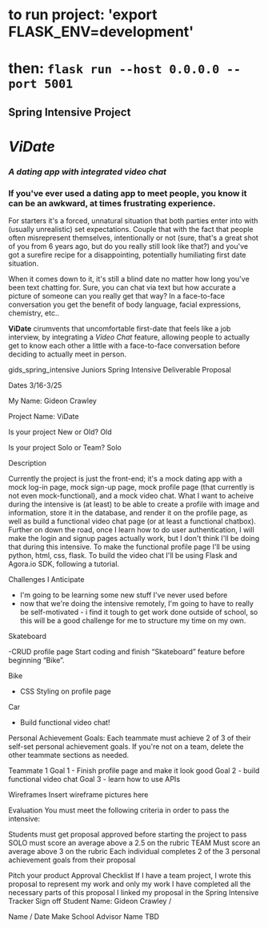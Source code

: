 
# to run project:  'export FLASK_ENV=development' 
# then: `flask run --host 0.0.0.0 --port 5001`


 ## Spring Intensive Project ##


 

# ***ViDate*** #
### *A dating app with integrated video chat* ###

### If you've ever used a dating app to meet people, you know it can be an awkward, at times frustrating experience. ###

For starters it's a forced, unnatural situation that both parties enter into with (usually unrealistic) set expectations. Couple that with the fact that people often misrepresent themselves, intentionally or not (sure, that's a great shot of you from 6 years ago, but do you really still look like that?) and you've got a surefire recipe for a disappointing, potentially humiliating first date situation.

When it comes down to it, it's still a blind date no matter how long you've been text chatting for. Sure, you can chat via text but how accurate a picture of someone can you really get that way? In a face-to-face conversation you get the benefit of body language, facial expressions, chemistry, etc.. 

**ViDate** cirumvents that uncomfortable first-date that feels like a job interview, by integrating a *Video Chat* feature, allowing people to actually get to know each other a little with a face-to-face conversation before deciding to actually meet in person.

gids_spring_intensive
Juniors Spring Intensive Deliverable Proposal

Dates 3/16-3/25

My Name: Gideon Crawley

Project Name: ViDate

Is your project New or Old? Old

Is your project Solo or Team? Solo

Description

Currently the project is just the front-end; it's a mock dating app with a mock log-in page, mock sign-up page, mock profile page (that currently is not even mock-functional), and a mock video chat. What I want to acheive during the intensive is (at least) to be able to create a profile with image and information, store it in the database, and render it on the profile page, as well as build a functional video chat page (or at least a functional chatbox). Further on down the road, once I learn how to do user authentication, I will make the login and signup pages actually work, but I don't think I'll be doing that during this intensive. To make the functional profile page I'll be using python, html, css, flask. To build the video chat I'll be using Flask and Agora.io SDK, following a tutorial.

Challenges I Anticipate

- I'm going to be learning some new stuff I've never used before
- now that we're doing the intensive remotely, I'm going to have to really be self-motivated - i find it tough to get work done outside of school, so this will be a good challenge for me to structure my time on my own.

Skateboard

-CRUD profile page
Start coding and finish “Skateboard” feature before beginning “Bike”.

Bike

- CSS Styling on profile page

Car
- Build functional video chat!

Personal Achievement Goals: Each teammate must achieve 2 of 3 of their self-set personal achievement goals. If you're not on a team, delete the other teammate sections as needed.

Teammate 1 Goal 1 - Finish profile page and make it look good Goal 2 - build functional video chat Goal 3 - learn how to use APIs

Wireframes Insert wireframe pictures here

Evaluation You must meet the following criteria in order to pass the intensive:

Students must get proposal approved before starting the project to pass SOLO must score an average above a 2.5 on the rubric TEAM Must score an average above 3 on the rubric Each individual completes 2 of the 3 personal achievement goals from their proposal

Pitch your product Approval Checklist If I have a team project, I wrote this proposal to represent my work and only my work I have completed all the necessary parts of this proposal I linked my proposal in the Spring Intensive Tracker Sign off Student Name: Gideon Crawley /

Name / Date Make School Advisor Name TBD


